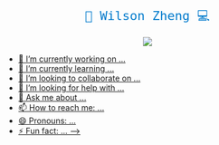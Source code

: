 <p align="center">
  <a href="https://github.com/wjz224">
    <svg width="440" height="45" xmlns="http://www.w3.org/2000/svg">
      <text x="50%" y="50%" dominant-baseline="middle" text-anchor="middle" font-family="Fira Code, monospace" font-size="22" fill="#007acc">
        🎿 Wilson Zheng 💻
      </text>
    </svg>
  </a>
</p>

<p align="center">
  <!-- Typing SVG by DenverCoder1 - https://github.com/DenverCoder1/readme-typing-svg -->
    <a href = "https://github.com/wjz224">
    <img src="https://readme-typing-svg.demolab.com/?lines=Full%20stack%20web%20and%20app%20developer;Always%20learning%20new%20things%20😊&font=Fira%20Code&center=true&width=440&height=45&color=007acc&vCenter=true&pause=1000&size=22" />
</p>


- 🔭 I’m currently working on ...
- 🌱 I’m currently learning ...
- 👯 I’m looking to collaborate on ...
- 🤔 I’m looking for help with ...
- 💬 Ask me about ...
- 📫 How to reach me: ...
- 😄 Pronouns: ...
- ⚡ Fun fact: ...
-->
